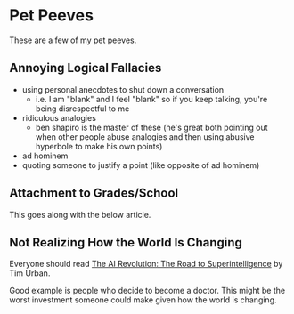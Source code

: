 # Pet Peeves

These are a few of my pet peeves.

## Annoying Logical Fallacies
* using personal anecdotes to shut down a conversation
    - i.e. I am "blank" and I feel "blank" so if you keep talking, you're being disrespectful to me
* ridiculous analogies
    - ben shapiro is the master of these (he's great both pointing out when other people abuse analogies and then using abusive hyperbole to make his own points)
* ad hominem 
* quoting someone to justify a point (like opposite of ad hominem)

## Attachment to Grades/School
This goes along with the below article.

## Not Realizing How the World Is Changing
Everyone should read [The AI Revolution: The Road to Superintelligence](https://waitbutwhy.com/2015/01/artificial-intelligence-revolution-1.html) by Tim Urban.

Good example is people who decide to become a doctor. This might be the worst investment someone could make given how the world is changing.
